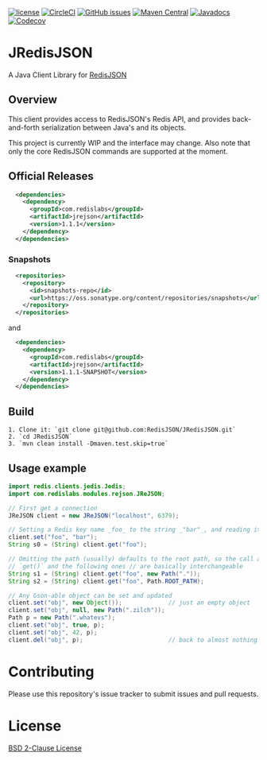 [![license](https://img.shields.io/github/license/RedisJSON/jredisjson.svg)](https://github.com/RedisJSON/JRedisJSON/blob/master/LICENSE)
[![CircleCI](https://circleci.com/gh/RedisJSON/JRedisJSON/tree/master.svg?style=svg)](https://circleci.com/gh/RedisJSON/JRedisJSON/tree/master)
[![GitHub issues](https://img.shields.io/github/release/RedisJSON/JRedisJSON.svg)](https://github.com/RedisJSON/JRedisJSON/releases/latest)
[![Maven Central](https://maven-badges.herokuapp.com/maven-central/com.redislabs/jrejson/badge.svg)](https://maven-badges.herokuapp.com/maven-central/com.redislabs/jrejson)
[![Javadocs](https://www.javadoc.io/badge/com.redislabs/jrejson.svg)](https://www.javadoc.io/doc/com.redislabs/jrejson)
[![Codecov](https://codecov.io/gh/RedisJSON/JRedisJSON/branch/master/graph/badge.svg)](https://codecov.io/gh/RedisJSON/JRedisJSON)



# JRedisJSON

A Java Client Library for [RedisJSON](https://github.com/RedisJSON/RedisJSON)

## Overview 

This client provides access to RedisJSON's Redis API, and provides back-and-forth serialization between Java's and its objects.

This project is currently WIP and the interface may change. Also note that only the core RedisJSON commands are supported at the moment. 



## Official Releases

```xml
  <dependencies>
    <dependency>
      <groupId>com.redislabs</groupId>
      <artifactId>jrejson</artifactId>
      <version>1.1.1</version>
    </dependency>
  </dependencies>
```

### Snapshots

```xml
  <repositories>
    <repository>
      <id>snapshots-repo</id>
      <url>https://oss.sonatype.org/content/repositories/snapshots</url>
    </repository>
  </repositories>
```

and

```xml
  <dependencies>
    <dependency>
      <groupId>com.redislabs</groupId>
      <artifactId>jrejson</artifactId>
      <version>1.1.1-SNAPSHOT</version>
    </dependency>
  </dependencies>
```


## Build
    1. Clone it: `git clone git@github.com:RedisJSON/JRedisJSON.git`
    2. `cd JRedisJSON`
    3. `mvn clean install -Dmaven.test.skip=true`

## Usage example

```java  
import redis.clients.jedis.Jedis;
import com.redislabs.modules.rejson.JReJSON;

// First get a connection
JReJSON client = new JReJSON("localhost", 6379);

// Setting a Redis key name _foo_ to the string _"bar"_, and reading it back
client.set("foo", "bar");
String s0 = (String) client.get("foo");

// Omitting the path (usually) defaults to the root path, so the call above to
// `get()` and the following ones // are basically interchangeable
String s1 = (String) client.get("foo", new Path("."));
String s2 = (String) client.get("foo", Path.ROOT_PATH);

// Any Gson-able object can be set and updated
client.set("obj", new Object());             // just an empty object
client.set("obj", null, new Path(".zilch"));
Path p = new Path(".whatevs");
client.set("obj", true, p);
client.set("obj", 42, p);
client.del("obj", p);                        // back to almost nothing

```

# Contributing

Please use this repository's issue tracker to submit issues and pull requests.

# License

[BSD 2-Clause License](LICENSE)

